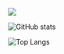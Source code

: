 ![](https://github-profile-trophy.vercel.app/?username=FlySky-ovo&theme=darkhub&no-frame=true)

![GitHub stats](https://github-readme-stats.vercel.app/api?username=FlySky-ovo&show_icons=true&theme=tokyonight)

![Top Langs](https://github-readme-stats.vercel.app/api/top-langs/?username=FlySky-ovo&langs_count=5)
